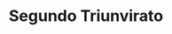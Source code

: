﻿---
title: "Segundo Triunvirato"
permalink: periodes_148.html
layout: periode
dataInici: -43
dataFi: -33
sidebar: periodes
pares:
  - id: 8
    title: "República romana"
    dataInici: "(-509)"
    dataFi: "(-27)"

fills:
jocsPrincipals:
jocsEscenaris:
jocsEpoca:
jocsEpocaEscenaris:
  - title: "Imperium Romanum II"
    bggId: 1496
    escenari: "The Crisis of the Second Triumvirate"
    dataInici: 
    dataFi: 

---
